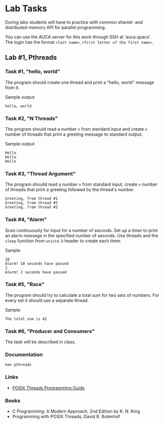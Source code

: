 Lab Tasks
=========

During labs students will have to practice with common shared- and
distributed-memory API for parallel programming.

You can use the AUCA server for this work through SSH at 'auca.space'. The login
has the format `<last name>_<first letter of the first name>`.

## Lab #1, Pthreads

### Task #1, "hello, world"

The program should create one thread and print a "hello, world" message from it.

Sample output

    hello, world

### Task #2, "N Threads"

The program should read a number `n` from standard input and create `n` number
of threads that print a greeting message to standard output.

Sample output

    Hello
    Hello
    Hello

### Task #3, "Thread Argument"

The program shouild read a number `n` from standard input, create `n` number of
threads that print a greeting followed by the thread's number.

    Greeting, from thread #1
    Greeting, from thread #3
    Greeting, from thread #2

### Task #4, "Alarm"

Scan continuously for input for a number of seconds. Set up a timer to print an
alarm message in the specified number of seconds. Use threads and the `sleep`
function from `unistd.h` header to create each timer.

Sample

    10
    Alarm! 10 seconds have passed
    2
    Alarm! 2 seconds have passed

### Task #5, "Race"

The program should try to calculate a total sum for two sets of numbers. For
every set it should use a separate thread.

Sample

    The total sum is 42

### Task #6, "Producer and Consumers"

The task will be described in class.

### Documentation

    man pthreads

### Links

* [POSIX Threads Programming Guide](https://computing.llnl.gov/tutorials/pthreads)

### Books

* C Programming: A Modern Approach, 2nd Edition by K. N. King
* Programming with POSIX Threads, David R. Butenhof

